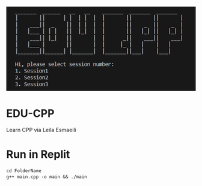 ![image](https://raw.githubusercontent.com/ahspace7/EDU-CPP/main/object-storage/pic.PNG)

# EDU-CPP
Learn CPP via Leila Esmaeili
# Run in Replit
```run
cd FolderName
g++ main.cpp -o main && ./main
```
